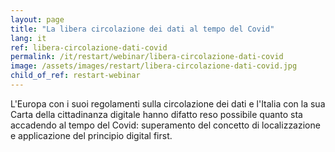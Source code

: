 ```yaml
---
layout: page
title: "La libera circolazione dei dati al tempo del Covid"
lang: it
ref: libera-circolazione-dati-covid
permalink: /it/restart/webinar/libera-circolazione-dati-covid
image: /assets/images/restart/libera-circolazione-dati-covid.jpg
child_of_ref: restart-webinar
---
```


L'Europa con i suoi regolamenti sulla circolazione dei dati e l'Italia con la sua Carta della cittadinanza digitale hanno difatto reso possibile quanto sta accadendo al tempo del Covid: superamento del concetto di localizzazione e applicazione del principio digital first.
